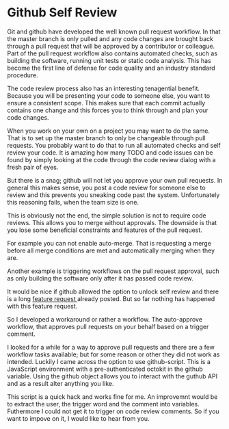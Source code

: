 
# Github Self Review

Git and github have developed the well known pull request workflow. In that the
master branch is only pulled and any code changes are brought back through a
pull request that will be approved by a contributor or colleague. Part of the
pull request workflow also contains automated checks, such as building the
software, running unit tests or static code analysis. This has become the first
line of defense for code quality and an industry standard procedure.

The code review process also has an interesting tenagential benefit. Because you
will be presenting your code to someone else, you want to ensure a consistent
scope. This makes sure that each commit actually contains one change and this
forces you to think through and plan your code changes.

<!--more-->

When you work on your own on a project you may want to do the same. That is to
set up the master branch to only be changeable through pull requests. You
probably want to do that to run all automated checks and self review your code.
It is amazing how many TODO and code issues can be found by simply looking at
the code through the code review dialog with a fresh pair of eyes.

But there is a snag; github will not let you approve your own pull requests. In
general this makes sense, you post a code review for someone else to review and
this prevents you sneaking code past the system. Unfortunately this reasoning
fails, when the team size is one.

This is obviously not the end, the simple solution is not to require code
reviews. This allows you to merge without approvals. The downside is that you
lose some beneficial constraints and features of the pull request.

For example you can not enable auto-merge. That is requesting a merge before
all merge conditions are met and automatically merging when they are.

Another example is triggering workflows on the pull request approval, such as
only building the software only after it has passed code review.

It would be nice if github allowed the option to unlock self review and there
is a long [feature request ](https://github.com/orgs/community/discussions/6292)
already posted. But so far nothing has happened with this feature request.

So I developed a workaround or rather a workflow. The auto-approve workflow,
that approves pull requests on your behalf based on a trigger comment.

<script src="https://gist.github.com/rioki/0f9c49582bd868af25ea802107dc7a05.js"></script>

I looked for a while for a way to approve pull requests and there are a few
workflow tasks available; but for some reason or other they did not work as
intended. Luckily I came across the option to use github-script. This is a
JavaScript environment with a pre-authenticated octokit in the github variable.
Using the github object allows you to interact with the guthub API and as a
result alter anything you like.

This script is a quick hack and works fine for me. An improvemnt would be to
extract the user, the trigger word and the comment into variables. Futhermore
I could not get it to trigger on code review comments. So if you want to impove
on it, I would like to hear from you.
